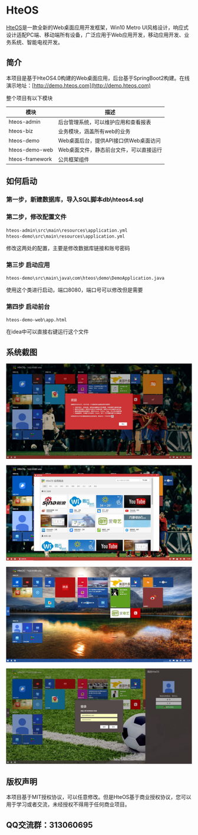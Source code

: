 # HteOS
[HteOS](http://www.hteos.com)是一款全新的Web桌面应用开发框架，Win10 Metro UI风格设计，响应式设计适配PC端、移动端所有设备，广泛应用于Web应用开发，移动应用开发、业务系统、智能电视开发。
## 简介
本项目是基于HteOS4.0构建的Web桌面应用，后台基于SpringBoot2构建。在线演示地址：[http://demo.hteos.com](http://demo.hteos.com)

整个项目有以下模块

| 模块 | 描述 |
| ------ | ------ |
| hteos-admin | 后台管理系统，可以维护应用和查看报表 |
| hteos-biz | 业务模块，涵盖所有web的业务|
|hteos-demo|Web桌面后台，提供API接口供Web桌面访问|
|hteos-demo-web|Web桌面文件，静态前台文件，可以直接运行|
|hteos-framework|公共框架组件|
## 如何启动
### 第一步，新建数据库，导入SQL脚本db\hteos4.sql
### 第二步，修改配置文件
~~~
hteos-admin\src\main\resources\application.yml
hteos-demo\src\main\resources\application.yml
~~~
修改这两处的配置，主要是修改数据库链接和账号密码
### 第三步 启动应用
~~~
hteos-demo\src\main\java\com\hteos\demo\DemoApplication.java
~~~
使用这个类进行启动，端口8080，端口号可以修改但是需要
### 第四步 启动前台
~~~
hteos-demo-web\app.html
~~~
在idea中可以直接右键运行这个文件

## 系统截图

![avatar](screenshots/1.png)

![avatar](screenshots/2.png)

![avatar](screenshots/3.png)

![avatar](screenshots/4.png)

## 版权声明
本项目基于MIT授权协议，可以任意修改。但是HteOS基于商业授权协议，您可以用于学习或者交流，未经授权不得用于任何商业项目。

## QQ交流群：313060695